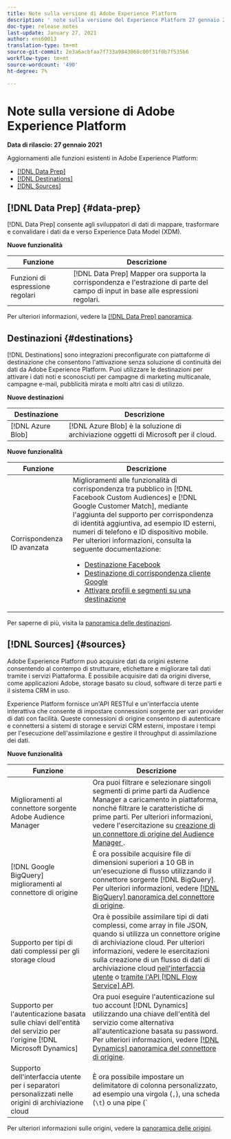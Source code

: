 ```yaml
---
title: Note sulla versione di Adobe Experience Platform
description: ' note sulla versione del Experience Platform 27 gennaio 2021'
doc-type: release notes
last-update: January 27, 2021
author: ens60013
translation-type: tm+mt
source-git-commit: 2e3a6acbfaa7f733a9843068c00f31f0b7f535b6
workflow-type: tm+mt
source-wordcount: '490'
ht-degree: 7%

---
```



# Note sulla versione di Adobe Experience Platform

**Data di rilascio: 27 gennaio 2021**

Aggiornamenti alle funzioni esistenti in Adobe Experience Platform:

- [[!DNL Data Prep]](#data-prep)
- [[!DNL Destinations]](#destinations)
- [[!DNL Sources]](#sources)

## [!DNL Data Prep] {#data-prep}

[!DNL Data Prep] consente agli sviluppatori di dati di mappare, trasformare e convalidare i dati da e verso Experience Data Model (XDM).

**Nuove funzionalità**

| Funzione | Descrizione |
| ------- | ----------- |
| Funzioni di espressione regolari | [!DNL Data Prep] Mapper ora supporta la corrispondenza e l&#39;estrazione di parte del campo di input in base alle espressioni regolari. |

Per ulteriori informazioni, vedere la [[!DNL Data Prep] panoramica](../../data-prep/home.md).

## Destinazioni {#destinations}

[!DNL Destinations] sono integrazioni preconfigurate con piattaforme di destinazione che consentono l&#39;attivazione senza soluzione di continuità dei dati da Adobe Experience Platform. Puoi utilizzare le destinazioni per attivare i dati noti e sconosciuti per campagne di marketing multicanale, campagne e-mail, pubblicità mirata e molti altri casi di utilizzo.

**Nuove destinazioni**

| Destinazione | Descrizione |
| ----------- | ----------- |
| [!DNL Azure Blob] | [!DNL Azure Blob] è la soluzione di archiviazione oggetti di Microsoft per il cloud. |

**Nuove funzionalità**

| Funzione | Descrizione |
| ------- | ----------- |
| Corrispondenza ID avanzata | Miglioramenti alle funzionalità di corrispondenza tra pubblico in [!DNL Facebook Custom Audiences] e [!DNL Google Customer Match], mediante l&#39;aggiunta del supporto per corrispondenza di identità aggiuntiva, ad esempio ID esterni, numeri di telefono e ID dispositivo mobile. Per ulteriori informazioni, consulta la seguente documentazione: <ul><li>[Destinazione Facebook](../../destinations/catalog/social/facebook.md)</li><li>[Destinazione di corrispondenza cliente Google](../../destinations/catalog/advertising/google-customer-match.md)</li><li>[Attivare profili e segmenti su una destinazione](../../destinations/ui/activate-destinations.md)</li></ul> |

Per saperne di più, visita la [panoramica delle destinazioni](../../destinations/home.md).

## [!DNL Sources] {#sources}

Adobe Experience Platform può acquisire dati da origini esterne consentendo al contempo di strutturare, etichettare e migliorare tali dati tramite i servizi Piattaforma. È possibile acquisire dati da origini diverse, come applicazioni  Adobe, storage basato su cloud, software di terze parti e il sistema CRM in uso.

 Experience Platform fornisce un&#39;API RESTful e un&#39;interfaccia utente interattiva che consente di impostare connessioni sorgente per vari provider di dati con facilità. Queste connessioni di origine consentono di autenticare e connettersi a sistemi di storage e servizi CRM esterni, impostare i tempi per l&#39;esecuzione dell&#39;assimilazione e gestire il throughput di assimilazione dei dati.

**Nuove funzionalità**

| Funzione | Descrizione |
| ------- | ----------- |
| Miglioramenti al connettore sorgente Adobe Audience Manager | Ora puoi filtrare e selezionare singoli segmenti di prime parti da  Audience Manager a caricamento in piattaforma, nonché filtrare le caratteristiche di prime parti. Per ulteriori informazioni, vedere l&#39;esercitazione su [creazione di un connettore di origine del Audience Manager ](../../sources/tutorials/ui/create/adobe-applications/audience-manager.md). |
| [!DNL Google BigQuery] miglioramenti al connettore di origine | È ora possibile acquisire file di dimensioni superiori a 10 GB in un&#39;esecuzione di flusso utilizzando il connettore sorgente [!DNL BigQuery]. Per ulteriori informazioni, vedere [[!DNL BigQuery] panoramica del connettore di origine](../../sources/connectors/databases/bigquery.md). |
| Supporto per tipi di dati complessi per gli storage cloud | Ora è possibile assimilare tipi di dati complessi, come array in file JSON, quando si utilizza un connettore origine di archiviazione cloud. Per ulteriori informazioni, vedere le esercitazioni sulla creazione di un flusso di dati di archiviazione cloud [nell&#39;interfaccia utente](../../sources/tutorials/ui/dataflow/batch/cloud-storage.md) o [tramite l&#39;API [!DNL Flow Service] API](../../sources/tutorials/api/collect/cloud-storage.md). |
| Supporto per l&#39;autenticazione basata sulle chiavi dell&#39;entità del servizio per l&#39;origine [!DNL Microsoft Dynamics] | Ora puoi eseguire l&#39;autenticazione sul tuo account [!DNL Dynamics] utilizzando una chiave dell&#39;entità del servizio come alternativa all&#39;autenticazione basata su password. Per ulteriori informazioni, vedere [[!DNL Dynamics] panoramica del connettore di origine](../../sources/connectors/crm/ms-dynamics.md). |
| Supporto dell&#39;interfaccia utente per i separatori personalizzati nelle origini di archiviazione cloud | È ora possibile impostare un delimitatore di colonna personalizzato, ad esempio una virgola (`,`), una scheda (`\t`) o una pipe (`|`), per raccogliere i file delimitati nell&#39;interfaccia utente. Per ulteriori informazioni, vedere l&#39;esercitazione su [creazione di un flusso di dati con un connettore origine di archiviazione cloud](../../sources/tutorials/ui/dataflow/batch/cloud-storage.md) |

Per ulteriori informazioni sulle origini, vedere la [panoramica delle origini](../../sources/home.md).
